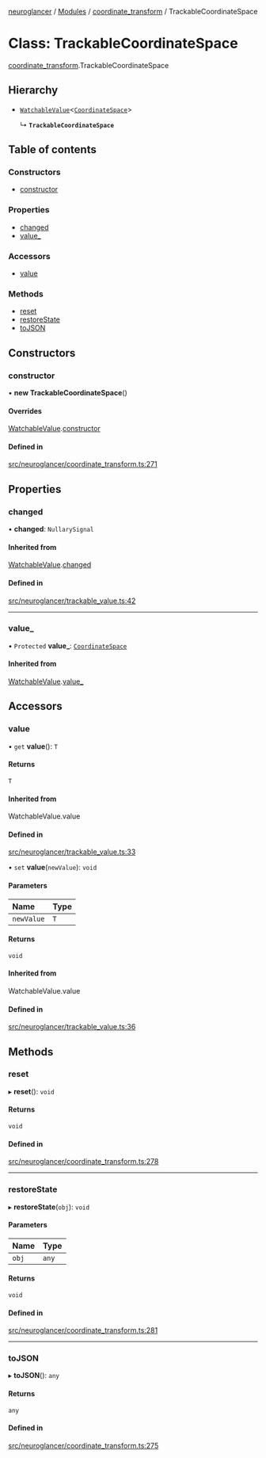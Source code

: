 [neuroglancer](../README.md) / [Modules](../modules.md) / [coordinate\_transform](../modules/coordinate_transform.md) / TrackableCoordinateSpace

# Class: TrackableCoordinateSpace

[coordinate_transform](../modules/coordinate_transform.md).TrackableCoordinateSpace

## Hierarchy

- [`WatchableValue`](trackable_value.WatchableValue.md)<[`CoordinateSpace`](../interfaces/coordinate_transform.CoordinateSpace.md)\>

  ↳ **`TrackableCoordinateSpace`**

## Table of contents

### Constructors

- [constructor](coordinate_transform.TrackableCoordinateSpace.md#constructor)

### Properties

- [changed](coordinate_transform.TrackableCoordinateSpace.md#changed)
- [value\_](coordinate_transform.TrackableCoordinateSpace.md#value_)

### Accessors

- [value](coordinate_transform.TrackableCoordinateSpace.md#value)

### Methods

- [reset](coordinate_transform.TrackableCoordinateSpace.md#reset)
- [restoreState](coordinate_transform.TrackableCoordinateSpace.md#restorestate)
- [toJSON](coordinate_transform.TrackableCoordinateSpace.md#tojson)

## Constructors

### constructor

• **new TrackableCoordinateSpace**()

#### Overrides

[WatchableValue](trackable_value.WatchableValue.md).[constructor](trackable_value.WatchableValue.md#constructor)

#### Defined in

[src/neuroglancer/coordinate_transform.ts:271](https://github.com/ActiveBrainAtlas2/neuroglancer/blob/8fef58ad/src/neuroglancer/coordinate_transform.ts#L271)

## Properties

### changed

• **changed**: `NullarySignal`

#### Inherited from

[WatchableValue](trackable_value.WatchableValue.md).[changed](trackable_value.WatchableValue.md#changed)

#### Defined in

[src/neuroglancer/trackable_value.ts:42](https://github.com/ActiveBrainAtlas2/neuroglancer/blob/8fef58ad/src/neuroglancer/trackable_value.ts#L42)

___

### value\_

• `Protected` **value\_**: [`CoordinateSpace`](../interfaces/coordinate_transform.CoordinateSpace.md)

#### Inherited from

[WatchableValue](trackable_value.WatchableValue.md).[value_](trackable_value.WatchableValue.md#value_)

## Accessors

### value

• `get` **value**(): `T`

#### Returns

`T`

#### Inherited from

WatchableValue.value

#### Defined in

[src/neuroglancer/trackable_value.ts:33](https://github.com/ActiveBrainAtlas2/neuroglancer/blob/8fef58ad/src/neuroglancer/trackable_value.ts#L33)

• `set` **value**(`newValue`): `void`

#### Parameters

| Name | Type |
| :------ | :------ |
| `newValue` | `T` |

#### Returns

`void`

#### Inherited from

WatchableValue.value

#### Defined in

[src/neuroglancer/trackable_value.ts:36](https://github.com/ActiveBrainAtlas2/neuroglancer/blob/8fef58ad/src/neuroglancer/trackable_value.ts#L36)

## Methods

### reset

▸ **reset**(): `void`

#### Returns

`void`

#### Defined in

[src/neuroglancer/coordinate_transform.ts:278](https://github.com/ActiveBrainAtlas2/neuroglancer/blob/8fef58ad/src/neuroglancer/coordinate_transform.ts#L278)

___

### restoreState

▸ **restoreState**(`obj`): `void`

#### Parameters

| Name | Type |
| :------ | :------ |
| `obj` | `any` |

#### Returns

`void`

#### Defined in

[src/neuroglancer/coordinate_transform.ts:281](https://github.com/ActiveBrainAtlas2/neuroglancer/blob/8fef58ad/src/neuroglancer/coordinate_transform.ts#L281)

___

### toJSON

▸ **toJSON**(): `any`

#### Returns

`any`

#### Defined in

[src/neuroglancer/coordinate_transform.ts:275](https://github.com/ActiveBrainAtlas2/neuroglancer/blob/8fef58ad/src/neuroglancer/coordinate_transform.ts#L275)

